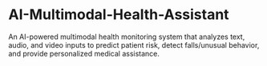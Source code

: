 # AI-Multimodal-Health-Assistant
An AI-powered multimodal health monitoring system that analyzes text, audio, and video inputs to predict patient risk, detect falls/unusual behavior, and provide personalized medical assistance.
